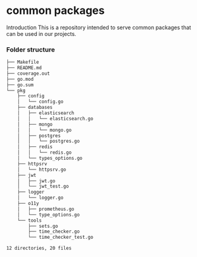 # common packages

Introduction
This is a repository intended to serve common packages that can be used in our projects.


### Folder structure

```bash
├── Makefile
├── README.md
├── coverage.out
├── go.mod
├── go.sum
└── pkg
    ├── config
    │   └── config.go
    ├── databases
    │   ├── elasticsearch
    │   │   └── elasticsearch.go
    │   ├── mongo
    │   │   └── mongo.go
    │   ├── postgres
    │   │   └── postgres.go
    │   ├── redis
    │   │   └── redis.go
    │   └── types_options.go
    ├── httpsrv
    │   └── httpsrv.go
    ├── jwt
    │   ├── jwt.go
    │   └── jwt_test.go
    ├── logger
    │   └── logger.go
    ├── o11y
    │   ├── prometheus.go
    │   └── type_options.go
    └── tools
        ├── sets.go
        ├── time_checker.go
        └── time_checker_test.go

12 directories, 20 files

```
